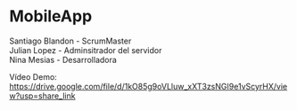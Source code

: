 # MobileApp
Santiago Blandon - ScrumMaster
<br/> Julian Lopez - Adminsitrador del servidor
<br/> Nina Mesias - Desarrolladora

Vídeo Demo: https://drive.google.com/file/d/1kO85g9oVLluw_xXT3zsNGI9e1vScyrHX/view?usp=share_link
